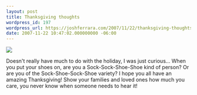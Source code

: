 ```yaml
---
layout: post
title: Thanksgiving thoughts
wordpress_id: 197
wordpress_url: https://joshferrara.com/2007/11/22/thanksgiving-thoughts/
date: 2007-11-22 10:47:02.000000000 -06:00
---
```

<!--Mime Type of File is image/jpeg -->

<a href="https://joshferrara.com/wp-photos/20071122-104702-1.jpg"><img src="https://joshferrara.com/wp-photos/thumb.20071122-104702-1.jpg" /></a>

Doesn't really have much to do with the holiday, I was just curious...
When you put your shoes on, are you a Sock-Sock-Shoe-Shoe kind of person? Or are you of the Sock-Shoe-Sock-Shoe variety?
I hope you all have an amazing Thanksgiving! Show your families and loved ones how much you care, you never know when someone needs to hear it!

